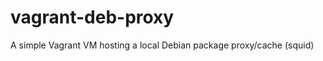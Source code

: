 vagrant-deb-proxy
=================

A simple Vagrant VM hosting a local Debian package proxy/cache (squid)
